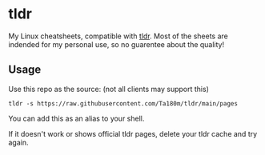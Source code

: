 # tldr

My Linux cheatsheets, compatible with [tldr](https://tldr.sh/). Most of the sheets are indended for my personal use, so no guarentee about the quality!


## Usage

Use this repo as the source: (not all clients may support this)

`tldr -s https://raw.githubusercontent.com/Ta180m/tldr/main/pages`

You can add this as an alias to your shell.

If it doesn't work or shows official tldr pages, delete your tldr cache and try again.
